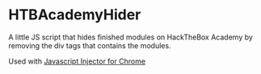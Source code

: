 # HTBAcademyHider
A little JS script that hides finished modules on HackTheBox Academy by removing the div tags that contains the modules.

Used with [Javascript Injector for Chrome](https://chrome.google.com/webstore/detail/inject-javascript-synced/aechnpkbeoilkginaangjabdhcknecck)
